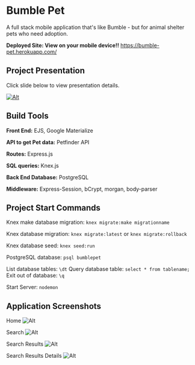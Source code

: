 # Bumble Pet
A full stack mobile application that's like Bumble - but for animal shelter pets who need adoption.

**Deployed Site: View on your mobile device!!** https://bumble-pet.herokuapp.com/


## Project Presentation

Click slide below to view presentation details.

[![Alt](bumblescreenshot.png)](Bumble-Pet.pdf)


## Build Tools

**Front End:** EJS, Google Materialize

**API to get Pet data:** Petfinder API

**Routes:** Express.js

**SQL queries:** Knex.js

**Back End Database:** PostgreSQL

**Middleware:** Express-Session, bCrypt, morgan, body-parser


## Project Start Commands

Knex make database migration: ```knex migrate:make migrationname```

Knex database migration: ```knex migrate:latest``` or ```knex migrate:rollback```

Knex database seed: ```knex seed:run```

PostgreSQL database: ```psql bumblepet```

List database tables: ```\dt```
Query database table: ```select * from tablename;```
Exit out of database: ```\q```

Start Server: ```nodemon```


## Application Screenshots

Home
![Alt](/public/b1.png)

Search
![Alt](/public/b2.png)

Search Results
![Alt](/public/b3.png)

Search Results Details
![Alt](/public/b4.png)
